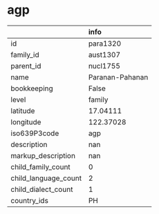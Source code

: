 # agp
|                      | info            |
|:---------------------|:----------------|
| id                   | para1320        |
| family_id            | aust1307        |
| parent_id            | nucl1755        |
| name                 | Paranan-Pahanan |
| bookkeeping          | False           |
| level                | family          |
| latitude             | 17.04111        |
| longitude            | 122.37028       |
| iso639P3code         | agp             |
| description          | nan             |
| markup_description   | nan             |
| child_family_count   | 0               |
| child_language_count | 2               |
| child_dialect_count  | 1               |
| country_ids          | PH              |